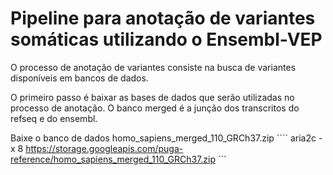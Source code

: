 # Pipeline para anotação de variantes somáticas utilizando o Ensembl-VEP

O processo de anotação de variantes consiste na busca de variantes disponíveis em bancos de dados.

O primeiro passo é baixar as bases de dados que serão utilizadas no processo de anotação. 
O banco merged é a junção dos transcritos do refseq e do ensembl.

Baixe o banco de dados homo_sapiens_merged_110_GRCh37.zip
´´´´
aria2c -x 8 https://storage.googleapis.com/puga-reference/homo_sapiens_merged_110_GRCh37.zip
´´´
